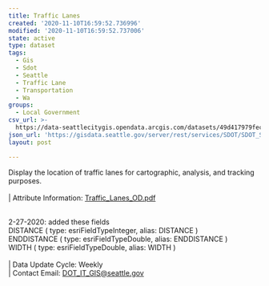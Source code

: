```yaml
---
title: Traffic Lanes
created: '2020-11-10T16:59:52.736996'
modified: '2020-11-10T16:59:52.737006'
state: active
type: dataset
tags:
  - Gis
  - Sdot
  - Seattle
  - Traffic Lane
  - Transportation
  - Wa
groups:
  - Local Government
csv_url: >-
  https://data-seattlecitygis.opendata.arcgis.com/datasets/49d417979fec452981a068ca078e7070_3.csv?outSR=%7B%22latestWkid%22%3A2926%2C%22wkid%22%3A2926%7D
json_url: 'https://gisdata.seattle.gov/server/rest/services/SDOT/SDOT_Streets/MapServer/3'
layout: post

---
```

Display the location of traffic lanes for cartographic, analysis, and tracking purposes.  <br /><br />| Attribute Information: <a href='https://drive.google.com/open?id=1TyNCYeUERz5-nUwt_lrV1Pz_yTbmZLP2' rel='nofollow ugc' target='_blank'>Traffic_Lanes_OD.pdf</a> <div><br /></div><div>2-27-2020: added these fields</div><div><div>DISTANCE ( type: esriFieldTypeInteger, alias: DISTANCE )</div><div>ENDDISTANCE ( type: esriFieldTypeDouble, alias: ENDDISTANCE )</div><div>WIDTH ( type: esriFieldTypeDouble, alias: WIDTH )</div><div><br /></div>| Data Update Cycle: Weekly <br />| Contact Email: <a href='mailto:DOT_IT_GIS@seattle.gov' rel='nofollow ugc' target='_blank'>DOT_IT_GIS@seattle.gov</a></div>
